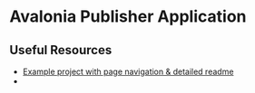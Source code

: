 # Avalonia Publisher Application


## Useful Resources
- [Example project with page navigation & detailed readme](https://github.com/AvaloniaUI/Avalonia.Samples/tree/main/src/Avalonia.Samples/Routing/BasicViewLocatorSample)
- 